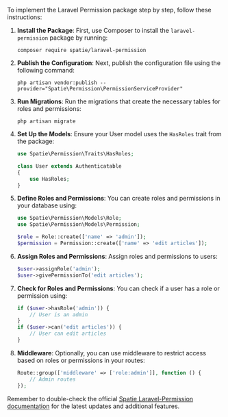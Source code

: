 To implement the Laravel Permission package step by step, follow these instructions:

1. **Install the Package**: First, use Composer to install the `laravel-permission` package by running:
   ```
   composer require spatie/laravel-permission
   ```

2. **Publish the Configuration**: Next, publish the configuration file using the following command:
   ```
   php artisan vendor:publish --provider="Spatie\Permission\PermissionServiceProvider"
   ```

3. **Run Migrations**: Run the migrations that create the necessary tables for roles and permissions:
   ```
   php artisan migrate
   ```

4. **Set Up the Models**: Ensure your User model uses the `HasRoles` trait from the package:
   ```php
   use Spatie\Permission\Traits\HasRoles;

   class User extends Authenticatable
   {
       use HasRoles;
   }
   ```

5. **Define Roles and Permissions**: You can create roles and permissions in your database using:
   ```php
   use Spatie\Permission\Models\Role;
   use Spatie\Permission\Models\Permission;

   $role = Role::create(['name' => 'admin']);
   $permission = Permission::create(['name' => 'edit articles']);
   ```

6. **Assign Roles and Permissions**: Assign roles and permissions to users:
   ```php
   $user->assignRole('admin');
   $user->givePermissionTo('edit articles');
   ```

7. **Check for Roles and Permissions**: You can check if a user has a role or permission using:
   ```php
   if ($user->hasRole('admin')) {
       // User is an admin
   }
   if ($user->can('edit articles')) {
       // User can edit articles
   }
   ```

8. **Middleware**: Optionally, you can use middleware to restrict access based on roles or permissions in your routes:
   ```php
   Route::group(['middleware' => ['role:admin']], function () {
       // Admin routes
   });
   ```

Remember to double-check the official [Spatie Laravel-Permission documentation](https://spatie.be/docs/laravel-permission/v5/introduction) for the latest updates and additional features.